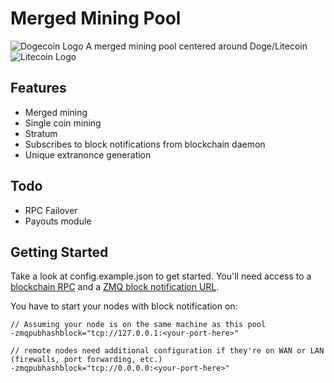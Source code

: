 Merged Mining Pool
==================

![Dogecoin Logo](https://user-images.githubusercontent.com/5210627/256921635-3b7c1d9e-0148-4953-890e-5f57758973a4.png)
A merged mining pool centered around Doge/Litecoin
![Litecoin Logo](https://user-images.githubusercontent.com/5210627/256921657-11899bf5-995b-47ce-b7af-f7ee03d4da32.png)

Features
--------
  - Merged mining
  - Single coin mining
  - Stratum
  - Subscribes to block notifications from blockchain daemon
  - Unique extranonce generation

Todo
----
  - RPC Failover
  - Payouts module

Getting Started
---------------

Take a look at config.example.json to get started.  You'll need access to a [blockchain RPC](https://dogecoin.com/dogepedia/how-tos/operating-a-node/) and a [ZMQ block notification URL](https://github.com/bitcoin/bitcoin/blob/master/doc/zmq.md).

You have to start your nodes with block notification on:

    // Assuming your node is on the same machine as this pool
    -zmqpubhashblock="tcp://127.0.0.1:<your-port-here>"

    // remote nodes need additional configuration if they're on WAN or LAN (firewalls, port forwarding, etc.)
    -zmqpubhashblock="tcp://0.0.0.0:<your-port-here>"